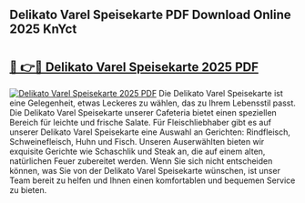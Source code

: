 ## Delikato Varel Speisekarte PDF Download Online 2025 KnYct

# <h2><a href="http://gccl6c.nevu.top/?p=Delikato+Varel+Speisekarte">🔗 👉🔴 Delikato Varel Speisekarte 2025 PDF</a></h2>

[![Delikato Varel Speisekarte 2025 PDF](https://i.imgur.com/dBaPXMq.png)](http://gccl6c.nevu.top/?p=Delikato+Varel+Speisekarte)
Die Delikato Varel Speisekarte ist eine Gelegenheit, etwas Leckeres zu wählen, das zu Ihrem Lebensstil passt. Die Delikato Varel Speisekarte unserer Cafeteria bietet einen speziellen Bereich für leichte und frische Salate. Für Fleischliebhaber gibt es auf unserer Delikato Varel Speisekarte eine Auswahl an Gerichten: Rindfleisch, Schweinefleisch, Huhn und Fisch. Unseren Auserwählten bieten wir exquisite Gerichte wie Schaschlik und Steak an, die auf einem alten, natürlichen Feuer zubereitet werden. Wenn Sie sich nicht entscheiden können, was Sie von der Delikato Varel Speisekarte wünschen, ist unser Team bereit zu helfen und Ihnen einen komfortablen und bequemen Service zu bieten.
